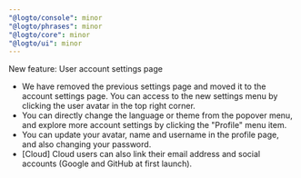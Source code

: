 ```yaml
---
"@logto/console": minor
"@logto/phrases": minor
"@logto/core": minor
"@logto/ui": minor
---
```


New feature: User account settings page

- We have removed the previous settings page and moved it to the account settings page. You can access to the new settings menu by clicking the user avatar in the top right corner.
- You can directly change the language or theme from the popover menu, and explore more account settings by clicking the "Profile" menu item.
- You can update your avatar, name and username in the profile page, and also changing your password.
- [Cloud] Cloud users can also link their email address and social accounts (Google and GitHub at first launch).
